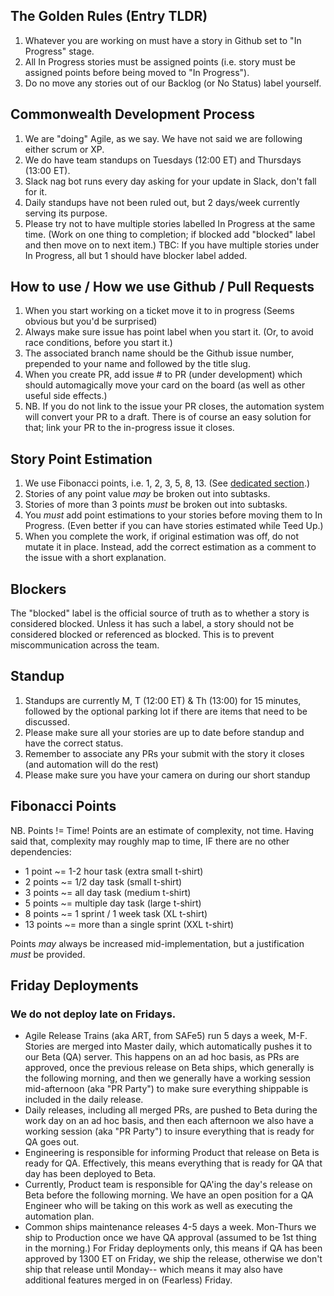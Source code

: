 ## The Golden Rules (Entry TLDR) 
1. Whatever you are working on must have a story in Github set to "In Progress" stage. 
2. All In Progress stories must be assigned points (i.e. story must be assigned points before being moved to "In Progress").
3. Do no move any stories out of our Backlog (or No Status) label yourself. 

## Commonwealth Development Process
1. We are "doing" Agile, as we say. We have not said we are following either scrum or XP. 
2. We do have team standups on Tuesdays (12:00 ET) and Thursdays (13:00 ET). 
3. Slack nag bot runs every day asking for your update in Slack, don't fall for it. 
4. Daily standups have not been ruled out, but 2 days/week currently serving its purpose. 
5. Please try not to have multiple stories labelled In Progress at the same time. (Work on one thing to completion; if blocked add "blocked" label and then move on to next item.) TBC: If you have multiple stories under In Progress, all but 1 should have blocker label added.  

## How to use / **How we use** Github / Pull Requests
1. When you start working on a ticket move it to in progress (Seems obvious but you'd be surprised) 
2. Always make sure issue has point label when you start it. (Or, to avoid race conditions, before you start it.)
3. The associated branch name should be the Github issue number, prepended to your name and followed by the title slug. 
4. When you create PR, add issue # to PR (under development) which should automagically move your card on the board (as well as other useful side effects.) 
5. NB. If you do not link to the issue your PR closes, the automation system will convert your PR to a draft. There is of course an easy solution for that; link your PR to the in-progress issue it closes. 

## Story Point Estimation
1. We use Fibonacci points, i.e. 1, 2, 3, 5, 8, 13. (See [dedicated section](#fibonacci-points).)
2. Stories of any point value *may* be broken out into subtasks.
3. Stories of more than 3 points *must* be broken out into subtasks.
4. You *must* add point estimations to your stories before moving them to In Progress. (Even better if you can have stories estimated while Teed Up.)
6. When you complete the work, if original estimation was off, do not mutate it in place. Instead, add the correct estimation as a comment to the issue with a short explanation. 

## Blockers
The "blocked" label is the official source of truth as to whether a story is considered blocked. Unless it has such a label, a story should not be considered blocked or referenced as blocked. This is to prevent miscommunication across the team. 

## Standup 
1. Standups are currently M, T (12:00 ET) & Th (13:00) for 15 minutes, followed by the optional parking lot if there are items that need to be discussed. 
2. Please make sure all your stories are up to date before standup and have the correct status. 
3. Remember to associate any PRs your submit with the story it closes (and automation will do the rest) 
4. Please make sure you have your camera on during our short standup 

## Fibonacci Points
NB. Points != Time! Points are an estimate of complexity, not time. Having said that, complexity may roughly map to time, IF there are no other dependencies:
* 1 point ~= 1-2 hour task (extra small t-shirt)
* 2 points ~= 1/2 day task (small t-shirt) 
* 3 points ~= all day task (medium t-shirt)
* 5 points ~= multiple day task (large t-shirt) 
* 8 points ~= 1 sprint / 1 week task (XL t-shirt) 
* 13 points ~= more than a single sprint (XXL t-shirt) 

Points _may_ always be increased mid-implementation, but a justification _must_ be provided.

## Friday Deployments
### We do not deploy late on Fridays. 
- Agile Release Trains (aka ART, from SAFe5) run 5 days a week, M-F. Stories are merged into Master daily, which automatically pushes it to our Beta (QA) server. This happens on an ad hoc basis, as PRs are approved, once the previous release on Beta ships, which generally is the following morning, and then we generally have a working session mid-afternoon (aka "PR Party") to make sure everything shippable is included in the daily release. 
- Daily releases, including all merged PRs, are pushed to Beta during the work day on an ad hoc basis, and then each afternoon we also have a working session (aka "PR Party") to insure everything that is ready for QA goes out. 
- Engineering is responsible for informing Product that release on Beta is ready for QA. Effectively, this means everything that is ready for QA that day has been deployed to Beta. 
- Currently, Product team is responsible for QA'ing the day's release on Beta before the following morning. We have an open position for a QA Engineer who will be taking on this work as well as executing the automation plan. 
- Common ships maintenance releases 4-5 days a week. Mon-Thurs we ship to Production once we have QA approval (assumed to be 1st thing in the morning.) For Friday deployments only, this means if QA has been approved by 1300 ET on Friday, we ship the release, otherwise we don't ship that release until Monday-- which means it may also have additional features merged in on (Fearless) Friday. 